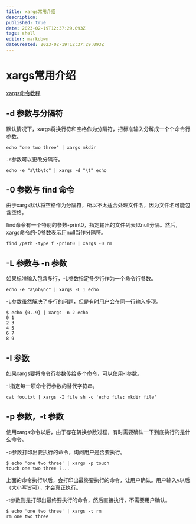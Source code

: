 ```yaml
---
title: xargs常用介绍
description: 
published: true
date: 2023-02-19T12:37:29.093Z
tags: shell
editor: markdown
dateCreated: 2023-02-19T12:37:29.093Z
---
```


# xargs常用介绍
[xargs命令教程](https://www.ruanyifeng.com/blog/2019/08/xargs-tutorial.html)

## -d 参数与分隔符

默认情况下，xargs将换行符和空格作为分隔符，把标准输入分解成一个个命令行参数。
```shell
echo "one two three" | xargs mkdir
```
`-d`参数可以更改分隔符。
```shell
echo -e "a\tb\tc" | xargs -d "\t" echo
```

## -0 参数与 find 命令
由于xargs默认将空格作为分隔符，所以不太适合处理文件名，因为文件名可能包含空格。

find命令有一个特别的参数-print0，指定输出的文件列表以null分隔。然后，xargs命令的-0参数表示用null当作分隔符。
```shell
find /path -type f -print0 | xargs -0 rm
```

## -L 参数与 -n 参数
如果标准输入包含多行，-L参数指定多少行作为一个命令行参数。
```shell
echo -e "a\nb\nc" | xargs -L 1 echo
```
-L参数虽然解决了多行的问题，但是有时用户会在同一行输入多项。
```shell
$ echo {0..9} | xargs -n 2 echo
0 1
2 3
4 5
6 7
8 9
```

## -I 参数
如果xargs要将命令行参数传给多个命令，可以使用-I参数。

-I指定每一项命令行参数的替代字符串。
```shell
cat foo.txt | xargs -I file sh -c 'echo file; mkdir file'
```

## -p 参数，-t 参数
使用xargs命令以后，由于存在转换参数过程，有时需要确认一下到底执行的是什么命令。

-p参数打印出要执行的命令，询问用户是否要执行。

```shell
$ echo 'one two three' | xargs -p touch
touch one two three ?...
```
上面的命令执行以后，会打印出最终要执行的命令，让用户确认。用户输入y以后（大小写皆可），才会真正执行。

-t参数则是打印出最终要执行的命令，然后直接执行，不需要用户确认。

```shell
$ echo 'one two three' | xargs -t rm
rm one two three
```